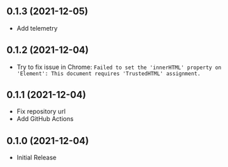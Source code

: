 ## 0.1.3 (2021-12-05)
* Add telemetry

## 0.1.2 (2021-12-04)
* Try to fix issue in Chrome: `Failed to set the 'innerHTML' property on 'Element': This document requires 'TrustedHTML' assignment.`

## 0.1.1 (2021-12-04)
* Fix repository url
* Add GitHub Actions

## 0.1.0 (2021-12-04)
* Initial Release